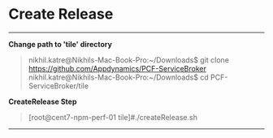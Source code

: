 Create Release
===================
----------

**Change path to 'tile' directory**
> nikhil.katre@Nikhils-Mac-Book-Pro:~/Downloads$ git clone https://github.com/Appdynamics/PCF-ServiceBroker
> nikhil.katre@Nikhils-Mac-Book-Pro:~/Downloads$ cd PCF-ServiceBroker/tile 

**CreateRelease Step**

> [root@cent7-npm-perf-01 tile]#./createRelease.sh


----------
